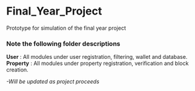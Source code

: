# Final_Year_Project
Prototype for simulation of the final year project

### Note the following folder descriptions <br/>
**User** : All modules under user registration, filtering, wallet and database. <br/>
**Property** : All modules under property registration, verification and block creation. <br/>

*-Will be updated as project proceeds*
